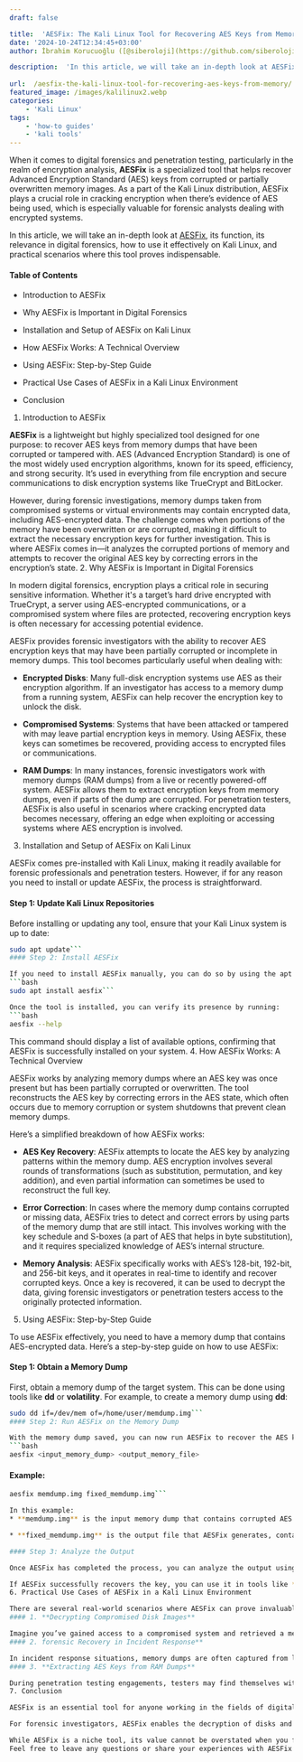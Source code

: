 ```yaml
---
draft: false

title:  'AESFix: The Kali Linux Tool for Recovering AES Keys from Memory'
date: '2024-10-24T12:34:45+03:00'
author: İbrahim Korucuoğlu ([@siberoloji](https://github.com/siberoloji))

description:  'In this article, we will take an in-depth look at AESFix, its function, its relevance in digital forensics, how to use it effectively on Kali Linux, and practical scenarios where this tool proves indispensable.' 
 
url:  /aesfix-the-kali-linux-tool-for-recovering-aes-keys-from-memory/
featured_image: /images/kalilinux2.webp
categories:
    - 'Kali Linux'
tags:
    - 'how-to guides'
    - 'kali tools'
---
```

When it comes to digital forensics and penetration testing, particularly in the realm of encryption analysis, **AESFix** is a specialized tool that helps recover Advanced Encryption Standard (AES) keys from corrupted or partially overwritten memory images. As a part of the Kali Linux distribution, AESFix plays a crucial role in cracking encryption when there’s evidence of AES being used, which is especially valuable for forensic analysts dealing with encrypted systems.

In this article, we will take an in-depth look at <a href="https://citp.princeton.edu/our-work/memory/code/" target="_blank" rel="noopener" title="">AESFix</a>, its function, its relevance in digital forensics, how to use it effectively on Kali Linux, and practical scenarios where this tool proves indispensable.
#### Table of Contents
* Introduction to AESFix

* Why AESFix is Important in Digital Forensics

* Installation and Setup of AESFix on Kali Linux

* How AESFix Works: A Technical Overview

* Using AESFix: Step-by-Step Guide

* Practical Use Cases of AESFix in a Kali Linux Environment

* Conclusion

1. Introduction to AESFix

**AESFix** is a lightweight but highly specialized tool designed for one purpose: to recover AES keys from memory dumps that have been corrupted or tampered with. AES (Advanced Encryption Standard) is one of the most widely used encryption algorithms, known for its speed, efficiency, and strong security. It’s used in everything from file encryption and secure communications to disk encryption systems like TrueCrypt and BitLocker.

However, during forensic investigations, memory dumps taken from compromised systems or virtual environments may contain encrypted data, including AES-encrypted data. The challenge comes when portions of the memory have been overwritten or are corrupted, making it difficult to extract the necessary encryption keys for further investigation. This is where AESFix comes in—it analyzes the corrupted portions of memory and attempts to recover the original AES key by correcting errors in the encryption’s state.
2. Why AESFix is Important in Digital Forensics

In modern digital forensics, encryption plays a critical role in securing sensitive information. Whether it's a target’s hard drive encrypted with TrueCrypt, a server using AES-encrypted communications, or a compromised system where files are protected, recovering encryption keys is often necessary for accessing potential evidence.

AESFix provides forensic investigators with the ability to recover AES encryption keys that may have been partially corrupted or incomplete in memory dumps. This tool becomes particularly useful when dealing with:
* **Encrypted Disks**: Many full-disk encryption systems use AES as their encryption algorithm. If an investigator has access to a memory dump from a running system, AESFix can help recover the encryption key to unlock the disk.

* **Compromised Systems**: Systems that have been attacked or tampered with may leave partial encryption keys in memory. Using AESFix, these keys can sometimes be recovered, providing access to encrypted files or communications.

* **RAM Dumps**: In many instances, forensic investigators work with memory dumps (RAM dumps) from a live or recently powered-off system. AESFix allows them to extract encryption keys from memory dumps, even if parts of the dump are corrupted.
For penetration testers, AESFix is also useful in scenarios where cracking encrypted data becomes necessary, offering an edge when exploiting or accessing systems where AES encryption is involved.
3. Installation and Setup of AESFix on Kali Linux

AESFix comes pre-installed with Kali Linux, making it readily available for forensic professionals and penetration testers. However, if for any reason you need to install or update AESFix, the process is straightforward.
#### Step 1: Update Kali Linux Repositories

Before installing or updating any tool, ensure that your Kali Linux system is up to date:
```bash
sudo apt update```
#### Step 2: Install AESFix

If you need to install AESFix manually, you can do so by using the apt package manager:
```bash
sudo apt install aesfix```

Once the tool is installed, you can verify its presence by running:
```bash
aesfix --help
```

This command should display a list of available options, confirming that AESFix is successfully installed on your system.
4. How AESFix Works: A Technical Overview

AESFix works by analyzing memory dumps where an AES key was once present but has been partially corrupted or overwritten. The tool reconstructs the AES key by correcting errors in the AES state, which often occurs due to memory corruption or system shutdowns that prevent clean memory dumps.

Here’s a simplified breakdown of how AESFix works:
* **AES Key Recovery**: AESFix attempts to locate the AES key by analyzing patterns within the memory dump. AES encryption involves several rounds of transformations (such as substitution, permutation, and key addition), and even partial information can sometimes be used to reconstruct the full key.

* **Error Correction**: In cases where the memory dump contains corrupted or missing data, AESFix tries to detect and correct errors by using parts of the memory dump that are still intact. This involves working with the key schedule and S-boxes (a part of AES that helps in byte substitution), and it requires specialized knowledge of AES’s internal structure.

* **Memory Analysis**: AESFix specifically works with AES’s 128-bit, 192-bit, and 256-bit keys, and it operates in real-time to identify and recover corrupted keys.
Once a key is recovered, it can be used to decrypt the data, giving forensic investigators or penetration testers access to the originally protected information.
5. Using AESFix: Step-by-Step Guide

To use AESFix effectively, you need to have a memory dump that contains AES-encrypted data. Here’s a step-by-step guide on how to use AESFix:
#### Step 1: Obtain a Memory Dump

First, obtain a memory dump of the target system. This can be done using tools like **dd** or **volatility**. For example, to create a memory dump using **dd**:
```bash
sudo dd if=/dev/mem of=/home/user/memdump.img```
#### Step 2: Run AESFix on the Memory Dump

With the memory dump saved, you can now run AESFix to recover the AES key. The basic syntax for AESFix is:
```bash
aesfix <input_memory_dump> <output_memory_file>
```
#### Example:
```bash
aesfix memdump.img fixed_memdump.img```

In this example:
* **memdump.img** is the input memory dump that contains corrupted AES keys.

* **fixed_memdump.img** is the output file that AESFix generates, containing the corrected AES key.

#### Step 3: Analyze the Output

Once AESFix has completed the process, you can analyze the output using other tools (such as an AES decryption tool) to test whether the recovered key can decrypt the data.

If AESFix successfully recovers the key, you can use it in tools like **openssl** or **TrueCrypt** to decrypt the files or disk.
6. Practical Use Cases of AESFix in a Kali Linux Environment

There are several real-world scenarios where AESFix can prove invaluable:
#### 1. **Decrypting Compromised Disk Images**

Imagine you’ve gained access to a compromised system and retrieved a memory dump. The system is using full-disk encryption (FDE) with AES. By running AESFix on the memory dump, you may be able to recover the AES encryption key and decrypt the disk, allowing you to further investigate its contents.
#### 2. forensic Recovery in Incident Response**

In incident response situations, memory dumps are often captured from live systems for analysis. If the system in question has encrypted files (or even communications), AESFix can help recover encryption keys from corrupted dumps, facilitating faster analysis and recovery of important evidence.
#### 3. **Extracting AES Keys from RAM Dumps**

During penetration testing engagements, testers may find themselves with access to memory dumps from running applications or virtual machines. If these applications use AES to encrypt sensitive data, AESFix can be used to retrieve the AES key, potentially leading to further exploits or access to sensitive information.
7. Conclusion

AESFix is an essential tool for anyone working in the fields of digital forensics, penetration testing, or encryption analysis. Its ability to recover AES encryption keys from memory dumps makes it a powerful resource in cases where encryption stands between an investigator and critical evidence.

For forensic investigators, AESFix enables the decryption of disks and files that are otherwise inaccessible due to incomplete or corrupted memory data. For penetration testers, it adds an extra layer of capability when dealing with encrypted systems.

While AESFix is a niche tool, its value cannot be overstated when you find yourself in situations where recovering a corrupted AES key is the difference between success and failure in an investigation or test. Make sure to familiarize yourself with the tool and its usage to maximize its potential in your Kali Linux toolkit. You may want to look at our <a href="https://www.siberoloji.com/full-list-of-kali-linux-tools/" target="_blank" rel="noreferrer noopener">full list of Kali Linux Tools</a> page.
Feel free to leave any questions or share your experiences with AESFix in the comments below!
